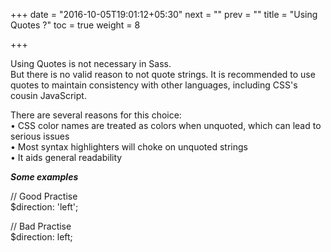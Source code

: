+++
date = "2016-10-05T19:01:12+05:30"
next = ""
prev = ""
title = "Using Quotes ?"
toc = true
weight = 8

+++

Using Quotes is not necessary in Sass. <br>
But there is no valid reason to not quote strings.
It is recommended to use quotes to maintain consistency with other languages, including CSS's cousin JavaScript.<br>

There are several reasons for this choice: <br>
•	CSS color names are treated as colors when unquoted, which can lead to serious issues <br/>
•	Most syntax highlighters will choke on unquoted strings <br>
•	It aids general readability <br>

<strong style="font-style:italic"> Some examples 
</strong><br>

// Good Practise 	<br>
$direction: 'left'; <br>

// Bad Practise		<br>
$direction: left;






